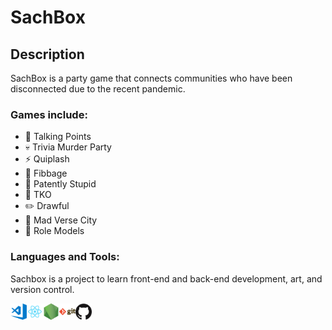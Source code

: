# SachBox

## Description
SachBox is a party game that connects communities who have been disconnected due to the recent pandemic.

### Games include:

- 📣 Talking Points
- 💀 Trivia Murder Party
- ⚡ Quiplash
- 🙊 Fibbage
- 🍆 Patently Stupid
- 👕 TKO
- ✏️ Drawful
- 👄 Mad Verse City
- 👥 Role Models

### Languages and Tools:
Sachbox is a project to learn front-end and back-end development, art, and version control. 

<img align="left" alt="Visual Studio Code" width="26px" src="https://raw.githubusercontent.com/github/explore/80688e429a7d4ef2fca1e82350fe8e3517d3494d/topics/visual-studio-code/visual-studio-code.png" />  
<img align="left" alt="Visual Studio Code" width="26px" src="https://raw.githubusercontent.com/github/explore/80688e429a7d4ef2fca1e82350fe8e3517d3494d/topics/react/react.png" />
<img align="left" alt="Visual Studio Code" width="26px" src="https://raw.githubusercontent.com/github/explore/80688e429a7d4ef2fca1e82350fe8e3517d3494d/topics/nodejs/nodejs.png" />
<img align="left" alt="Visual Studio Code" width="26px" src="https://raw.githubusercontent.com/github/explore/80688e429a7d4ef2fca1e82350fe8e3517d3494d/topics/git/git.png" />
<img align="left" alt="Visual Studio Code" width="26px" src="https://raw.githubusercontent.com/github/explore/80688e429a7d4ef2fca1e82350fe8e3517d3494d/topics/github/github.png" />

